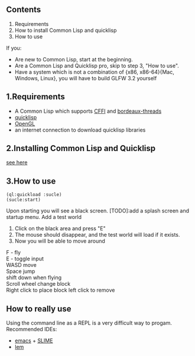 

Contents
-
1. Requirements
2. How to install Common Lisp and quicklisp
3. How to use

If you:  
- Are new to Common Lisp, start at the beginning.
- Are a Common Lisp and Quicklisp pro, skip to step 3, "How to use".
- Have a system which is not a combination of {x86, x86-64}{Mac, Windows, Linux}, you will have to build GLFW 3.2 yourself

1.Requirements
-
- A Common Lisp which supports [CFFI](https://common-lisp.net/project/cffi/) and [bordeaux-threads](https://common-lisp.net/project/bordeaux-threads/)
- [quicklisp](https://www.quicklisp.org/beta/)
- [OpenGL](https://www.opengl.org/) 
- an internet connection to download quicklisp libraries


2.Installing Common Lisp and Quicklisp
-
[see here](https://github.com/gmasching/shared-documents/blob/master/INSTALL-CL-AND-QUICKLISP.md)

3.How to use
-

`(ql:quickload :sucle)`  
`(sucle:start)`

Upon starting you will see a black screen. 
[TODO]:add a splash screen and startup menu. Add a test world
1. Click on the black area and press "E"
2. The mouse should disappear, and the test world will load if it exists.
3. Now you will be able to move around

F - fly  
E - toggle input  
WASD move  
Space jump  
shift down when flying  
Scroll wheel change block  
Right click to place block left click to remove  

## How to really use

Using the command line as a REPL is a very difficult way to progam.  
Recommended IDEs:  
- [emacs](https://www.gnu.org/software/emacs/) + [SLIME](https://www.cliki.net/slime-howto)
- [lem](https://github.com/cxxxr/lem)
